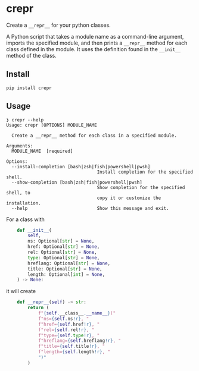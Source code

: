 # crepr

Create a ``__repr__`` for your python classes.

A Python script that takes a module name as a command-line argument,
imports the specified module, and then prints a `__repr__` method
for each class defined in the module.
It uses the definition found in the  `__init__` method of the class.

## Install

```
pip install crepr
```

## Usage

```
❯ crepr --help
Usage: crepr [OPTIONS] MODULE_NAME

  Create a __repr__ method for each class in a specified module.

Arguments:
  MODULE_NAME  [required]

Options:
  --install-completion [bash|zsh|fish|powershell|pwsh]
                                  Install completion for the specified shell.
  --show-completion [bash|zsh|fish|powershell|pwsh]
                                  Show completion for the specified shell, to
                                  copy it or customize the installation.
  --help                          Show this message and exit.
```

For a class with

```python
    def __init__(
        self,
        ns: Optional[str] = None,
        href: Optional[str] = None,
        rel: Optional[str] = None,
        type: Optional[str] = None,
        hreflang: Optional[str] = None,
        title: Optional[str] = None,
        length: Optional[int] = None,
    ) -> None:
```

it will create

```python
    def __repr__(self) -> str:
        return (
            f"{self.__class__.__name__}("
            f"ns={self.ns!r}, "
            f"href={self.href!r}, "
            f"rel={self.rel!r}, "
            f"type={self.type!r}, "
            f"hreflang={self.hreflang!r}, "
            f"title={self.title!r}, "
            f"length={self.length!r}, "
            ")"
        )
```
